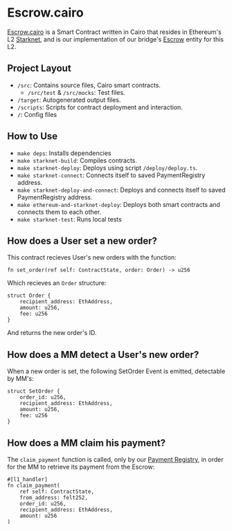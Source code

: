 # Escrow.cairo

[Escrow.cairo](../../contracts/cairo/src/escrow.cairo) is a Smart Contract written in Cairo that resides in Ethereum's L2 [Starknet](https://www.starknet.io/en), and is our implementation of our bridge's [Escrow](./Escrow.md) entity for this L2.

## Project Layout

- `/src`: Contains source files, Cairo smart contracts.
    - `/src/test` & `/src/mocks`: Test files.
- `/target`: Autogenerated output files.
- `/scripts`: Scripts for contract deployment and interaction.
- `/`: Config files

## How to Use

- `make deps`: Installs dependencies
- `make starknet-build`: Compiles contracts.
- `make starknet-deploy`: Deploys using script `/deploy/deploy.ts`.
- `make starknet-connect`: Connects itself to saved PaymentRegistry address.
- `make starknet-deploy-and-connect`: Deploys and connects itself to saved PaymentRegistry address.
- `make ethereum-and-starknet-deploy`: Deploys both smart contracts and connects them to each other.
- `make starknet-test`: Runs local tests

## How does a User set a new order?

This contract recieves User's new orders with the function:
```
fn set_order(ref self: ContractState, order: Order) -> u256
```

Which recieves an `Order` structure:
```cairo
struct Order {
    recipient_address: EthAddress,
    amount: u256,
    fee: u256
}
```

And returns the new order's ID.

## How does a MM detect a User's new order?

When a new order is set, the following SetOrder Event is emitted, detectable by MM's:
```cairo
struct SetOrder {
    order_id: u256,
    recipient_address: EthAddress,
    amount: u256,
    fee: u256
}
```

## How does a MM claim his payment?

The `claim_payment` function is called, only by our [Payment Registry](../payment_registry.md), in order for the MM to retrieve its payment from the Escrow:
```cairo
#[l1_handler]
fn claim_payment(
    ref self: ContractState,
    from_address: felt252,
    order_id: u256,
    recipient_address: EthAddress,
    amount: u256
)
```
